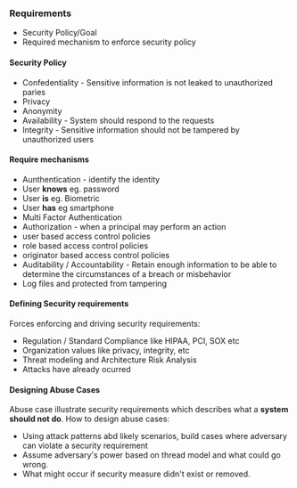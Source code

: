 ### Requirements
* Security Policy/Goal
* Required mechanism to enforce security policy

#### Security Policy
* Confedentiality - Sensitive information is not leaked to unauthorized paries
 * Privacy
 * Anonymity
* Availability - System should respond to the requests
* Integrity - Sensitive information should not be tampered by unauthorized users

#### Require mechanisms
* Aunthentication - identify the identity
 * User __knows__ eg. password
 * User __is__ eg. Biometric
 * User __has__ eg smartphone
 * Multi Factor Authentication
* Authorization - when a principal may perform an action
 * user based access control policies
 * role based access control policies
 * originator based access control policies
* Auditability / Accountability - Retain enough information to be able to determine the circumstances of a breach or misbehavior
 * Log files and protected from tampering


#### Defining Security requirements
Forces enforcing and driving security requirements:
 * Regulation / Standard Compliance like HIPAA, PCI, SOX etc
 * Organization values like privacy, integrity, etc
 * Threat modeling and Architecture Risk Analysis
 * Attacks have already ocurred
 
#### Designing Abuse Cases
Abuse case illustrate security requirements which describes what a __system should not do__. How to design abuse cases:
* Using attack patterns abd likely scenarios, build cases where adversary can violate a security requirement
* Assume adversary's power based on thread model and what could go wrong.
* What might occur if security measure didn't exist or removed.
